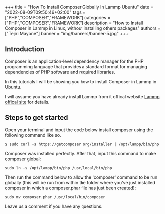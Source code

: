 +++
title = "How To Install Composer Globally In Lammp Ubuntu"
date = "2022-08-09T09:50:46+02:00"
tags = ["PHP","COMPOSER","FRAMEWORK"]
categories = ["PHP","COMPOSER","FRAMEWORK"]
description = "How to Install Composer in Lammp in Linux, without installing others packages"
authors = ["Tejiri Mayone"]
banner = "img/banners/banner-5.jpg"
+++

## Introduction
Composer is an application-level dependency manager for the PHP programming language that provides a standard format for managing dependencies of PHP software and required libraries. 

In this tutorials I will be showing you how to install Composer in Lammp in Ubuntu. 

I will assume you have already install Lammp from it offical website [Lammp offical site](https://www.apachefriends.org/download.html) for details.


## Steps to get started

Open your terminal and input the code below install composer using the following command like so.

```
$ sudo curl -s https://getcomposer.org/installer | /opt/lampp/bin/php
```

Composer was installed perfectly. After that, input this command to make composer global:

```
sudo ln -s /opt/lampp/bin/php /usr/local/bin/php
```
Then run the command below to allow the 'composer' command to be run globally (this will be run from within the folder where you've just installed composer in which a composer.phar file has just been created):

```
sudo mv composer.phar /usr/local/bin/composer
```

Leave us a comment if you have any questions.